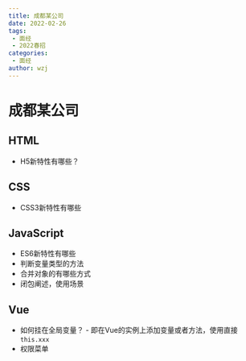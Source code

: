 ```yaml
---
title: 成都某公司
date: 2022-02-26
tags:
 - 面经
 - 2022春招
categories:
 - 面经
author: wzj
---
```


# 成都某公司

## HTML
* H5新特性有哪些？

## CSS
* CSS3新特性有哪些

## JavaScript
* ES6新特性有哪些
* 判断变量类型的方法
* 合并对象的有哪些方式
* 闭包阐述，使用场景


## Vue
* 如何挂在全局变量？ - 即在Vue的实例上添加变量或者方法，使用直接`this.xxx`
* 权限菜单


